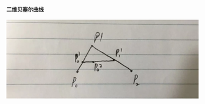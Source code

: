 #### 二维贝塞尔曲线

<img src="https://raw.githubusercontent.com/HanLess/animation/master/svg/img/640.webp" />
